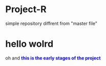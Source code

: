 # Project-R
simple repository
diffrent from "master file"
<h1>hello wolrd</h1>
<p>oh and <b style ="color: blue; "@iiNineiBreaker<b> this is the early stages of the project

